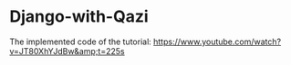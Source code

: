 # Django-with-Qazi
The implemented code of the tutorial: https://www.youtube.com/watch?v=JT80XhYJdBw&amp;t=225s
